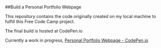 ##Build a Personal Portfolio Webpage

This repository contains the code originally created on my local machine to fulfill this Free Code Camp project.

The final build is hosted at CodePen.io

Currently a work in progress, [Personal Portfolio Webpage - CodePen.io](http://codepen.io/robrenwick/full/vLVqeE/)
